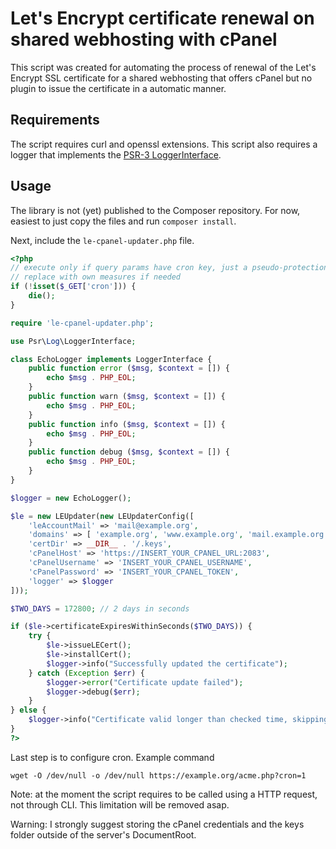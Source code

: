 # Let's Encrypt certificate renewal on shared webhosting with cPanel

This script was created for automating the process of renewal of the Let's Encrypt SSL certificate for a shared webhosting that offers cPanel but no plugin to issue the certificate in a automatic manner.

## Requirements

The script requires curl and openssl extensions.
This script also requires a logger that implements the [PSR-3 LoggerInterface](https://www.php-fig.org/psr/psr-3/).

## Usage

The library is not (yet) published to the Composer repository. For now, easiest to just copy the files and run `composer install`.

Next, include the `le-cpanel-updater.php` file.

```php
<?php
// execute only if query params have cron key, just a pseudo-protection
// replace with own measures if needed
if (!isset($_GET['cron'])) {
    die();
}

require 'le-cpanel-updater.php';

use Psr\Log\LoggerInterface;

class EchoLogger implements LoggerInterface {
    public function error ($msg, $context = []) {
        echo $msg . PHP_EOL;
    }
    public function warn ($msg, $context = []) {
        echo $msg . PHP_EOL;
    }
    public function info ($msg, $context = []) {
        echo $msg . PHP_EOL;
    }
    public function debug ($msg, $context = []) {
        echo $msg . PHP_EOL;
    }
}

$logger = new EchoLogger();

$le = new LEUpdater(new LEUpdaterConfig([
    'leAccountMail' => 'mail@example.org',
    'domains' => [ 'example.org', 'www.example.org', 'mail.example.org' ],
    'certDir' => __DIR__ . '/.keys',
    'cPanelHost' => 'https://INSERT_YOUR_CPANEL_URL:2083',
    'cPanelUsername' => 'INSERT_YOUR_CPANEL_USERNAME',
    'cPanelPassword' => 'INSERT_YOUR_CPANEL_TOKEN',
    'logger' => $logger
]));

$TWO_DAYS = 172800; // 2 days in seconds

if ($le->certificateExpiresWithinSeconds($TWO_DAYS)) {
    try {
        $le->issueLECert();
        $le->installCert();
        $logger->info("Successfully updated the certificate");
    } catch (Exception $err) {
        $logger->error("Certificate update failed");
        $logger->debug($err);
    }
} else {
    $logger->info("Certificate valid longer than checked time, skipping update");
}
?>
```

Last step is to configure cron. Example command

```
wget -O /dev/null -o /dev/null https://example.org/acme.php?cron=1
```

Note: at the moment the script requires to be called using a HTTP request, not through CLI.
This limitation will be removed asap.

Warning: I strongly suggest storing the cPanel credentials and the keys folder outside of the server's DocumentRoot.


